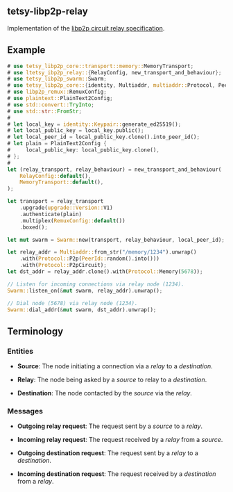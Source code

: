 ## tetsy-libp2p-relay

Implementation of the [libp2p circuit relay
specification](https://github.com/libp2p/specs/tree/master/relay).

## Example

```rust
# use tetsy_libp2p_core::transport::memory::MemoryTransport;
# use ltetsy_ibp2p_relay::{RelayConfig, new_transport_and_behaviour};
# use tetsy_libp2p_swarm::Swarm;
# use tetsy_libp2p_core::{identity, Multiaddr, multiaddr::Protocol, PeerId, upgrade, Transport};
# use libp2p_remux::RemuxConfig;
# use plaintext::PlainText2Config;
# use std::convert::TryInto;
# use std::str::FromStr;
#
# let local_key = identity::Keypair::generate_ed25519();
# let local_public_key = local_key.public();
# let local_peer_id = local_public_key.clone().into_peer_id();
# let plain = PlainText2Config {
#     local_public_key: local_public_key.clone(),
# };
#
let (relay_transport, relay_behaviour) = new_transport_and_behaviour(
    RelayConfig::default(),
    MemoryTransport::default(),
);

let transport = relay_transport
    .upgrade(upgrade::Version::V1)
    .authenticate(plain)
    .multiplex(RemuxConfig::default())
    .boxed();

let mut swarm = Swarm::new(transport, relay_behaviour, local_peer_id);

let relay_addr = Multiaddr::from_str("/memory/1234").unwrap()
    .with(Protocol::P2p(PeerId::random().into()))
    .with(Protocol::P2pCircuit);
let dst_addr = relay_addr.clone().with(Protocol::Memory(5678));

// Listen for incoming connections via relay node (1234).
Swarm::listen_on(&mut swarm, relay_addr).unwrap();

// Dial node (5678) via relay node (1234).
Swarm::dial_addr(&mut swarm, dst_addr).unwrap();
```

## Terminology

### Entities

- **Source**: The node initiating a connection via a *relay* to a *destination*.

- **Relay**: The node being asked by a *source* to relay to a *destination*.

- **Destination**: The node contacted by the *source* via the *relay*.

### Messages

- **Outgoing relay request**: The request sent by a *source* to a *relay*.

- **Incoming relay request**: The request received by a *relay* from a *source*.

- **Outgoing destination request**: The request sent by a *relay* to a *destination*.

- **Incoming destination request**: The request received by a *destination* from a *relay*.